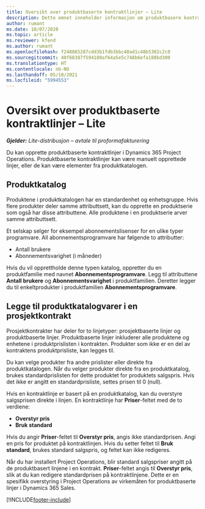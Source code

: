 ```yaml
---
title: Oversikt over produktbaserte kontraktlinjer – Lite
description: Dette emnet inneholder informasjon om produktbasere kontraktlinjer.
author: rumant
ms.date: 10/07/2020
ms.topic: article
ms.reviewer: kfend
ms.author: rumant
ms.openlocfilehash: f248865287cdd3b1fdb3bbc40ad1c48b5302c2c0
ms.sourcegitcommit: 40f68387f594180af64a5e5c748b6efa188bd300
ms.translationtype: HT
ms.contentlocale: nb-NO
ms.lasthandoff: 05/10/2021
ms.locfileid: "5994553"
---
```

# <a name="product-based-contract-lines-overview---lite"></a>Oversikt over produktbaserte kontraktlinjer – Lite

_**Gjelder:** Lite-distribusjon – avtale til proformafakturering_

Du kan opprette produktbaserte kontraktlinjer i Dynamics 365 Project Operations. Produktbaserte kontraktlinjer kan være manuelt opprettede linjer, eller de kan være elementer fra produktkatalogen.

## <a name="product-catalog"></a>Produktkatalog

Produktene i produktkatalogen har en standardenhet og enhetsgruppe. Hvis flere produkter deler samme attributtsett, kan du opprette en produktserie som også har disse attributtene. Alle produktene i en produktserie arver samme attributtsett.

Et selskap selger for eksempel abonnementslisenser for en ulike typer programvare. All abonnementsprogramvare har følgende to attributter:

- Antall brukere
- Abonnementsvarighet (i måneder)

Hvis du vil opprettholde denne typen katalog, oppretter du en produktfamilie med navnet **Abonnementsprogramvare**. Legg til attributtene **Antall brukere** og **Abonnementsvarighet** i produktfamilien. Deretter legger du til enkeltprodukter i produktfamilien **Abonnementsprogramvare**.

## <a name="add-product-catalog-items-to-a-project-contract"></a>Legge til produktkatalogvarer i en prosjektkontrakt

Prosjektkontrakter har deler for to linjetyper: prosjektbaserte linjer og produktbaserte linjer. Produktbaserte linjer inkluderer alle produktene og enhetene i produktprislisten i kontrakten. Produkter som ikke er en del av kontraktens produktprisliste, kan legges til.

Du kan velge produkter fra andre prislister eller direkte fra produktkatalogen. Når du velger produkter direkte fra en produktkatalog, brukes standardprislisten for dette produktet for produktets salgspris. Hvis det ikke er angitt en standardprisliste, settes prisen til 0 (null).

Hvis en kontraktlinje er basert på en produktkatalog, kan du overstyre salgsprisen direkte i linjen. En kontraktlinje har **Priser**-feltet med de to verdiene:

- **Overstyr pris**
- **Bruk standard**

Hvis du angir **Priser**-feltet til **Overstyr pris**, angis ikke standardprisen. Angi en pris for produktet på kontraktlinjen. Hvis du setter feltet til **Bruk standard**, brukes standard salgspris, og feltet kan ikke redigeres.

Når du har installert Project Operations, blir standard salgspriser angitt på de produktbasert linjene i en kontrakt. **Priser**-feltet angis til **Overstyr pris**, slik at du kan redigere standardprisen på kontraktlinjene. Dette er en spesifikk overstyring i Project Operations av virkemåten for produktbaserte linjer i Dynamics 365 Sales.


[!INCLUDE[footer-include](../../includes/footer-banner.md)]
